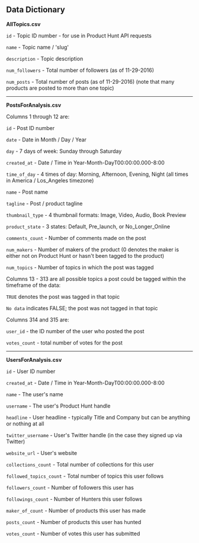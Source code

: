 ## Data Dictionary


**AllTopics.csv**

`id` - Topic ID number - for use in Product Hunt API requests

`name` - Topic name / 'slug'

`description` - Topic description

`num_followers` - Total number of followers (as of 11-29-2016)

`num_posts` - Total number of posts (as of 11-29-2016) (note that many products are posted to more than one topic)

----

**PostsForAnalysis.csv**

Columns 1 through 12 are:

`id` - Post ID number

`date` - Date in Month / Day / Year

`day` - 7 days of week: Sunday through Saturday

`created_at` - Date / Time in Year-Month-DayT00:00:00.000-8:00

`time_of_day` - 4 times of day: Morning, Afternoon, Evening, Night (all times in America / Los_Angeles timezone)

`name` - Post name

`tagline` - Post / product tagline

`thumbnail_type` - 4 thumbnail formats: Image, Video, Audio, Book Preview

`product_state` - 3 states: Default, Pre\_launch, or No\_Longer\_Online

`comments_count` - Number of comments made on the post

`num_makers` - Number of makers of the product (0 denotes the maker is either not on Product Hunt or hasn't been tagged to the product)

`num_topics` - Number of topics in which the post was tagged

Columns 13 - 313 are all possible topics a post could be tagged within the timeframe of the data:

`TRUE` denotes the post was tagged in that topic

`No data` indicates FALSE; the post was not tagged in that topic

Columns 314 and 315 are:

`user_id` - the ID number of the user who posted the post

`votes_count` - total number of votes for the post


----

**UsersForAnalysis.csv**

`id` - User ID number

`created_at` - Date / Time in Year-Month-DayT00:00:00.000-8:00

`name` - The user's name

`username` - The user's Product Hunt handle

`headline` - User headline - typically Title and Company but can be anything or nothing at all

`twitter_username` - User's Twitter handle (in the case they signed up via Twitter)

`website_url` - User's website

`collections_count` - Total number of collections for this user

`followed_topics_count` - Total number of topics this user follows

`followers_count` - Number of followers this user has

`followings_count` - Number of Hunters this user follows

`maker_of_count` - Number of products this user has made

`posts_count` - Number of products this user has hunted

`votes_count` - Number of votes this user has submitted